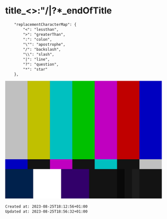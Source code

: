 # title_<>:"/\|?*_endOfTitle

```
    "replacementCharacterMap": {
        "<": "lessthan",
        ">": "greaterThan",
        ":": "colon",
        "\"": "apostrophe",
        "/": "backslash",
        "\\": "slash",
        "|": "line",
        "?": "question",
        "*": "star"
    },
```

![imageTitle_lessthangreaterThan-apostrophecolonslashlinequestionstar_endOfImageTitle.png](./_resources/title_lessthangreaterThancolonapostrophebackslashslashlinequestionstar_endOfTitle.resources/imageTitle_lessthangreaterThan-apostrophecolonslashlinequestionstar_endOfImageTitle.png)

    Created at: 2023-08-25T18:12:56+01:00
    Updated at: 2023-08-25T18:56:32+01:00

